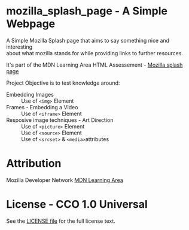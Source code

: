 mozilla_splash_page - A Simple Webpage
======================================
 A Simple Mozilla Splash page that aims to say something nice and interesting  
 about what mozilla stands for while providing links to further resources.

 It's part of the MDN Learning Area HTML Assessement -
 [Mozilla splash page](https://developer.mozilla.org/en-US/Learn/HTML/Multimedia_and_embedding/Mozilla_splash_page)

 Project Objective is to test knowledge around:
 <dl>
    <dt>Embedding Images</dt>
      <dd>Use of <code>&lt;img&gt;</code> Element</dd>
    <dt>Frames - Embedding a Video</dt>
      <dd>Use of <code>&lt;iframe&gt;</code> Element</dd>
    <dt>Resposive image techniques - Art Direction</dt>
      <dd>Use of <code>&lt;picture&gt;</code> Element</dd>
      <dd>Use of <code>&lt;source&gt;</code> Element</dd>
      <dd>Use of <code>&lt;srcset&gt;</code> &amp; 
        <code>&lt;media&gt;</code>attributes
      </dd>
    </dd>
</dl>



Attribution
===========
Mozilla Developer Network 
[MDN Learning Area](https://developer.mozilla.org/en-US/docs/Web/HTML.html)

License - CCO 1.0 Universal
===========================
See the [LICENSE file](LICENSE) for the full license text.
